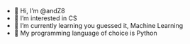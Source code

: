 - 👋 Hi, I’m @andZ8
- 👀 I’m interested in CS
- 🌱 I’m currently learning you guessed it, Machine Learning
- 📖 My programming language of choice is Python

<!---
andZ8/andZ8 is a ✨ special ✨ repository because its `README.md` (this file) appears on your GitHub profile.
You can click the Preview link to take a look at your changes.
--->
